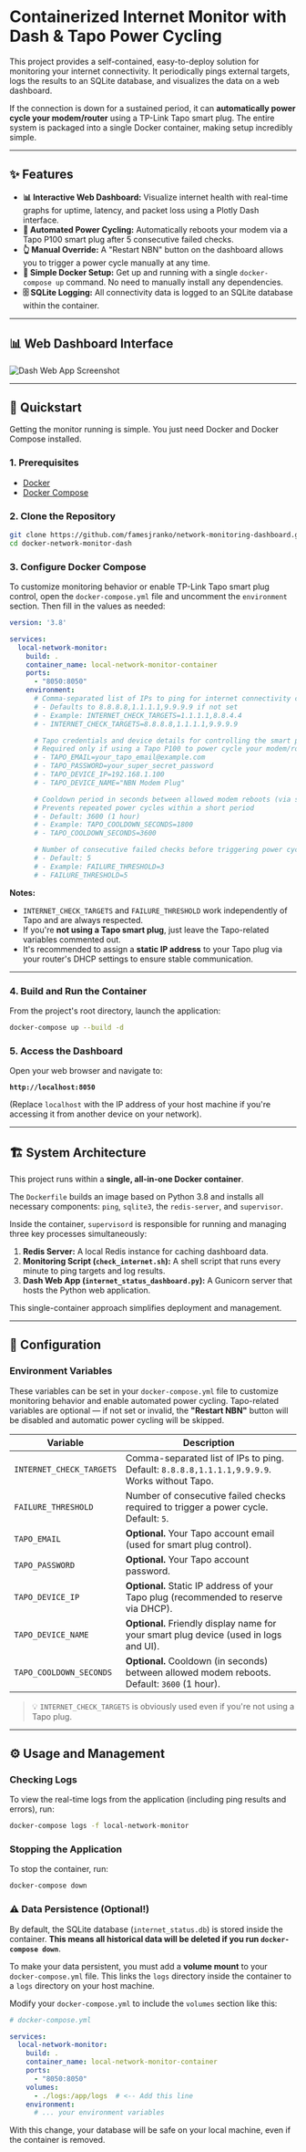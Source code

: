 # Containerized Internet Monitor with Dash & Tapo Power Cycling

[](https://www.python.org/)
[](https://www.docker.com/)
[](https://dash.plotly.com/)

This project provides a self-contained, easy-to-deploy solution for monitoring your internet connectivity. It periodically pings external targets, logs the results to an SQLite database, and visualizes the data on a web dashboard.

If the connection is down for a sustained period, it can **automatically power cycle your modem/router** using a TP-Link Tapo smart plug. The entire system is packaged into a single Docker container, making setup incredibly simple.

-----

## ✨ Features

  * **📊 Interactive Web Dashboard:** Visualize internet health with real-time graphs for uptime, latency, and packet loss using a Plotly Dash interface.
  * **🤖 Automated Power Cycling:** Automatically reboots your modem via a Tapo P100 smart plug after 5 consecutive failed checks.
  * **👆 Manual Override:** A "Restart NBN" button on the dashboard allows you to trigger a power cycle manually at any time.
  * **🚀 Simple Docker Setup:** Get up and running with a single `docker-compose up` command. No need to manually install any dependencies.
  * **🗄️ SQLite Logging:** All connectivity data is logged to an SQLite database within the container.

-----

## 📊 Web Dashboard Interface

![Dash Web App Screenshot](screenshots/dashboard.png)

-----

## 🚀 Quickstart

Getting the monitor running is simple. You just need Docker and Docker Compose installed.

### 1\. Prerequisites

  * [Docker](https://docs.docker.com/get-docker/)
  * [Docker Compose](https://docs.docker.com/compose/install/)

### 2\. Clone the Repository

```bash
git clone https://github.com/famesjranko/network-monitoring-dashboard.git
cd docker-network-monitor-dash
```

### 3. Configure Docker Compose

To customize monitoring behavior or enable TP-Link Tapo smart plug control, open the `docker-compose.yml` file and uncomment the `environment` section. Then fill in the values as needed:

```yaml
version: '3.8'

services:
  local-network-monitor:
    build: .
    container_name: local-network-monitor-container
    ports:
      - "8050:8050"
    environment:
      # Comma-separated list of IPs to ping for internet connectivity checks
      # - Defaults to 8.8.8.8,1.1.1.1,9.9.9.9 if not set
      # - Example: INTERNET_CHECK_TARGETS=1.1.1.1,8.8.4.4
      # - INTERNET_CHECK_TARGETS=8.8.8.8,1.1.1.1,9.9.9.9

      # Tapo credentials and device details for controlling the smart plug
      # Required only if using a Tapo P100 to power cycle your modem/router
      # - TAPO_EMAIL=your_tapo_email@example.com
      # - TAPO_PASSWORD=your_super_secret_password
      # - TAPO_DEVICE_IP=192.168.1.100
      # - TAPO_DEVICE_NAME="NBN Modem Plug"

      # Cooldown period in seconds between allowed modem reboots (via smart plug)
      # Prevents repeated power cycles within a short period
      # - Default: 3600 (1 hour)
      # - Example: TAPO_COOLDOWN_SECONDS=1800
      # - TAPO_COOLDOWN_SECONDS=3600

      # Number of consecutive failed checks before triggering power cycle
      # - Default: 5
      # - Example: FAILURE_THRESHOLD=3
      # - FAILURE_THRESHOLD=5
```

**Notes:**

* `INTERNET_CHECK_TARGETS` and `FAILURE_THRESHOLD` work independently of Tapo and are always respected.
* If you're **not using a Tapo smart plug**, just leave the Tapo-related variables commented out.
* It's recommended to assign a **static IP address** to your Tapo plug via your router's DHCP settings to ensure stable communication.

---

### 4\. Build and Run the Container

From the project's root directory, launch the application:

```bash
docker-compose up --build -d
```

### 5\. Access the Dashboard

Open your web browser and navigate to:

**`http://localhost:8050`**

(Replace `localhost` with the IP address of your host machine if you're accessing it from another device on your network).

-----

## 🏗️ System Architecture

This project runs within a **single, all-in-one Docker container**.

The `Dockerfile` builds an image based on Python 3.8 and installs all necessary components: `ping`, `sqlite3`, the `redis-server`, and `supervisor`.

Inside the container, `supervisord` is responsible for running and managing three key processes simultaneously:

1.  **Redis Server:** A local Redis instance for caching dashboard data.
2.  **Monitoring Script (`check_internet.sh`):** A shell script that runs every minute to ping targets and log results.
3.  **Dash Web App (`internet_status_dashboard.py`):** A Gunicorn server that hosts the Python web application.

This single-container approach simplifies deployment and management.

-----

## 🔧 Configuration

### Environment Variables

These variables can be set in your `docker-compose.yml` file to customize monitoring behavior and enable automated power cycling. Tapo-related variables are optional — if not set or invalid, the **"Restart NBN"** button will be disabled and automatic power cycling will be skipped.

| Variable                 | Description                                                                                  |
| ------------------------ | -------------------------------------------------------------------------------------------- |
| `INTERNET_CHECK_TARGETS` | Comma-separated list of IPs to ping. Default: `8.8.8.8,1.1.1.1,9.9.9.9`. Works without Tapo. |
| `FAILURE_THRESHOLD`      | Number of consecutive failed checks required to trigger a power cycle. Default: `5`.         |
| `TAPO_EMAIL`             | **Optional.** Your Tapo account email (used for smart plug control).                         |
| `TAPO_PASSWORD`          | **Optional.** Your Tapo account password.                                                    |
| `TAPO_DEVICE_IP`         | **Optional.** Static IP address of your Tapo plug (recommended to reserve via DHCP).         |
| `TAPO_DEVICE_NAME`       | **Optional.** Friendly display name for your smart plug device (used in logs and UI).        |
| `TAPO_COOLDOWN_SECONDS`  | **Optional.** Cooldown (in seconds) between allowed modem reboots. Default: `3600` (1 hour). |

> 💡 `INTERNET_CHECK_TARGETS` is obviously used even if you're not using a Tapo plug.

-----

## ⚙️ Usage and Management

### Checking Logs

To view the real-time logs from the application (including ping results and errors), run:

```bash
docker-compose logs -f local-network-monitor
```

### Stopping the Application

To stop the container, run:

```bash
docker-compose down
```

### ⚠️ Data Persistence (Optional\!)

By default, the SQLite database (`internet_status.db`) is stored inside the container. **This means all historical data will be deleted if you run `docker-compose down`**.

To make your data persistent, you must add a **volume mount** to your `docker-compose.yml` file. This links the `logs` directory inside the container to a `logs` directory on your host machine.

Modify your `docker-compose.yml` to include the `volumes` section like this:

```yaml
# docker-compose.yml

services:
  local-network-monitor:
    build: .
    container_name: local-network-monitor-container
    ports:
      - "8050:8050"
    volumes:
      - ./logs:/app/logs  # <-- Add this line
    environment:
      # ... your environment variables
```

With this change, your database will be safe on your local machine, even if the container is removed.
